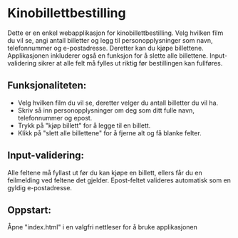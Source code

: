 # Kinobillettbestilling
Dette er en enkel webapplikasjon for kinobillettbestilling. Velg hvilken film du vil se, 
angi antall billetter og legg til personopplysninger som navn, telefonnummer og e-postadresse. 
Deretter kan du kjøpe billettene. Applikasjonen inkluderer også en funksjon for å slette alle billettene. 
Input-validering sikrer at alle felt må fylles ut riktig før bestillingen kan fullføres.


## Funksjonaliteten:
- Velg hvilken film du vil se, deretter velger du antall billetter du vil ha.
- Skriv så inn personopplysninger om deg som ditt fulle navn, telefonnummer og epost.
- Trykk på "kjøp billett" for å legge til en billett.
- Klikk på "slett alle billettene" for å fjerne alt og få blanke felter.

## Input-validering:
Alle feltene må fyllast ut før du kan kjøpe en billett, ellers får du en feilmelding ved feltene det gjelder.
Epost-feltet valideres automatisk som en gyldig e-postadresse.

## Oppstart:
Åpne "index.html" i en valgfri nettleser for å bruke applikasjonen

